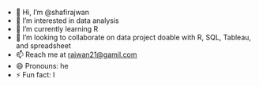 - 👋 Hi, I’m @shafirajwan
- 👀 I’m interested in data analysis
- 🌱 I’m currently learning R
- 💞️ I’m looking to collaborate on data project doable with R, SQL, Tableau, and spreadsheet
- 📫 Reach me at rajwan21@gamil.com
- 😄 Pronouns: he
- ⚡ Fun fact: I 

<!---
shafirajwan/shafirajwan is a ✨ special ✨ repository because its `README.md` (this file) appears on your GitHub profile.
You can click the Preview link to take a look at your changes.
--->

